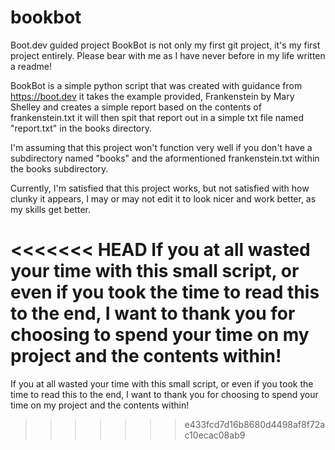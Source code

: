 # bookbot
Boot.dev guided project
BookBot is not only my first git project, it's my first project entirely.
Please bear with me as I have never before in my life written a readme!

BookBot is a simple python script that was created with guidance from https://boot.dev
it takes the example provided, Frankenstein by Mary Shelley and creates a simple report based on the contents of frankenstein.txt
it will then spit that report out in a simple txt file named "report.txt" in the books directory.

I'm assuming that this project won't function very well if you don't have a subdirectory named "books" and the aformentioned frankenstein.txt within the books subdirectory.

Currently, I'm satisfied that this project works, but not satisfied with how clunky it appears, I may or may not edit it to look nicer and work better, as my skills get better.

<<<<<<< HEAD
If you at all wasted your time with this small script, or even if you took the time to read this to the end, I want to thank you for choosing to spend your time on my project and the contents within!
=======
If you at all wasted your time with this small script, or even if you took the time to read this to the end, I want to thank you for choosing to spend your time on my project and the contents within!
>>>>>>> e433fcd7d16b8680d4498af8f72ac10ecac08ab9
